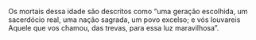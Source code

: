 ﻿Os mortais dessa idade são descritos como “uma geração escolhida, um sacerdócio real, uma nação sagrada, um povo excelso; e vós louvareis Aquele que vos chamou, das trevas, para essa luz maravilhosa”.